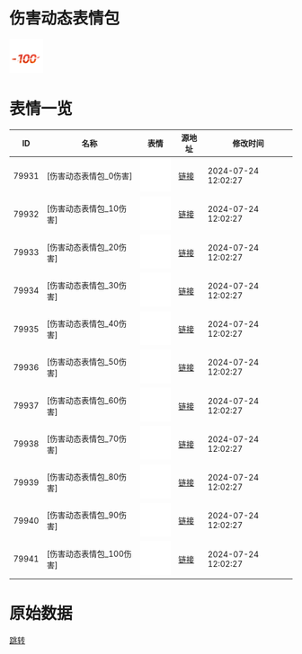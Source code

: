 # 伤害动态表情包

<img src="./cover.png" height="60" alt="cover" />

# 表情一览

|ID|名称|表情|源地址|修改时间|
|----|----|----|----|----|
|79931|[伤害动态表情包_0伤害]|<img src="./pic/079931_%5B伤害动态表情包_0伤害%5D.gif" height="60" alt="0伤害"/>|[链接](https://i0.hdslb.com/bfs/emote/4de24d1c8fbf320012b3bc7c08b4efcf2930808c.gif)|2024-07-24 12:02:27|
|79932|[伤害动态表情包_10伤害]|<img src="./pic/079932_%5B伤害动态表情包_10伤害%5D.gif" height="60" alt="10伤害"/>|[链接](https://i0.hdslb.com/bfs/emote/cc024f0cbb7a51f6d24f5105cab67a8b8ec9afc6.gif)|2024-07-24 12:02:27|
|79933|[伤害动态表情包_20伤害]|<img src="./pic/079933_%5B伤害动态表情包_20伤害%5D.gif" height="60" alt="20伤害"/>|[链接](https://i0.hdslb.com/bfs/emote/c0817a66658602a1899b85bdc46aa81beb66358c.gif)|2024-07-24 12:02:27|
|79934|[伤害动态表情包_30伤害]|<img src="./pic/079934_%5B伤害动态表情包_30伤害%5D.gif" height="60" alt="30伤害"/>|[链接](https://i0.hdslb.com/bfs/emote/27debc32292376c2edd36ea5f697cc420ced3962.gif)|2024-07-24 12:02:27|
|79935|[伤害动态表情包_40伤害]|<img src="./pic/079935_%5B伤害动态表情包_40伤害%5D.gif" height="60" alt="40伤害"/>|[链接](https://i0.hdslb.com/bfs/emote/81d8fd53e19e3e2f1196ca41066ccee2e5803fd5.gif)|2024-07-24 12:02:27|
|79936|[伤害动态表情包_50伤害]|<img src="./pic/079936_%5B伤害动态表情包_50伤害%5D.gif" height="60" alt="50伤害"/>|[链接](https://i0.hdslb.com/bfs/emote/5f96d15ff30b9ca5cfe5a9bfef05bda756839e36.gif)|2024-07-24 12:02:27|
|79937|[伤害动态表情包_60伤害]|<img src="./pic/079937_%5B伤害动态表情包_60伤害%5D.gif" height="60" alt="60伤害"/>|[链接](https://i0.hdslb.com/bfs/emote/538099570812b8c3961cba627fd61022f4bf3036.gif)|2024-07-24 12:02:27|
|79938|[伤害动态表情包_70伤害]|<img src="./pic/079938_%5B伤害动态表情包_70伤害%5D.gif" height="60" alt="70伤害"/>|[链接](https://i0.hdslb.com/bfs/emote/fa58ab1f0044920bbd97702e8c47e7f5263d86a6.gif)|2024-07-24 12:02:27|
|79939|[伤害动态表情包_80伤害]|<img src="./pic/079939_%5B伤害动态表情包_80伤害%5D.gif" height="60" alt="80伤害"/>|[链接](https://i0.hdslb.com/bfs/emote/697cec0141c66273785e31bf3fa542eb441cae3c.gif)|2024-07-24 12:02:27|
|79940|[伤害动态表情包_90伤害]|<img src="./pic/079940_%5B伤害动态表情包_90伤害%5D.gif" height="60" alt="90伤害"/>|[链接](https://i0.hdslb.com/bfs/emote/1f12d919e3884fe873133985f7409201fed83372.gif)|2024-07-24 12:02:27|
|79941|[伤害动态表情包_100伤害]|<img src="./pic/079941_%5B伤害动态表情包_100伤害%5D.gif" height="60" alt="100伤害"/>|[链接](https://i0.hdslb.com/bfs/emote/c01d33e14e3b1fe0ffac3b6f4202682467d3d169.gif)|2024-07-24 12:02:27|

# 原始数据

[跳转](./raw.json)

